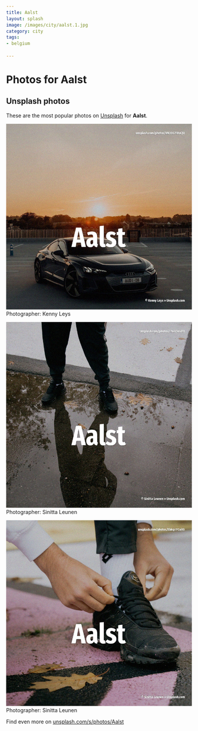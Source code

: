 ```yaml
---
title: Aalst
layout: splash
image: /images/city/aalst.1.jpg
category: city
tags:
- belgium

---
```

# Photos for Aalst
 
## Unsplash photos
These are the most popular photos on [Unsplash](https://unsplash.com) for **Aalst**.
 
![Aalst](/images/city/aalst.1.jpg)
Photographer:  Kenny Leys
 
![Aalst](/images/city/aalst.2.jpg)
Photographer:  Sinitta Leunen
 
![Aalst](/images/city/aalst.3.jpg)
Photographer:  Sinitta Leunen
 
Find even more on [unsplash.com/s/photos/Aalst](https://unsplash.com/s/photos/Aalst)
 
